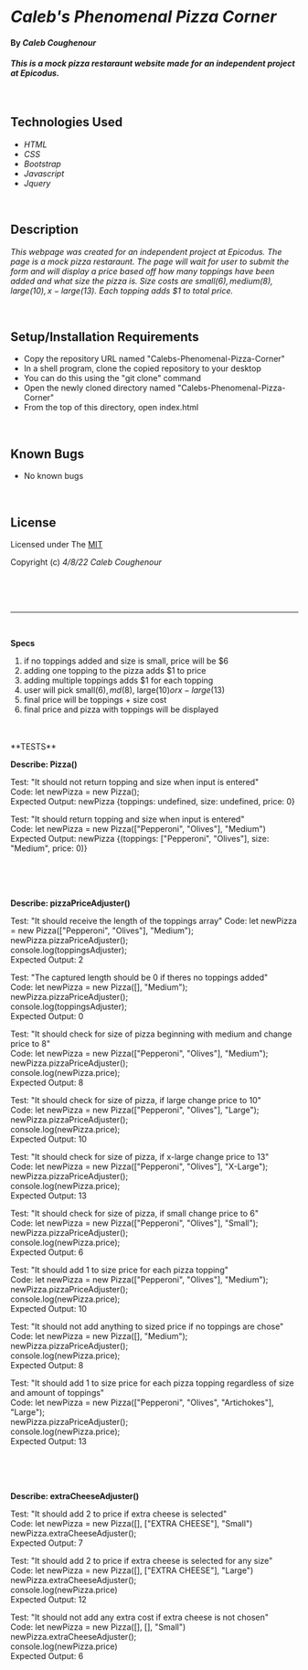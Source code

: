 # _Caleb's Phenomenal Pizza Corner_

#### By _**Caleb Coughenour**_

#### _This is a mock pizza restaraunt website made for an independent project at Epicodus._

<br>

## Technologies Used

* _HTML_
* _CSS_
* _Bootstrap_
* _Javascript_
* _Jquery_

<br>

## Description

_This webpage was created for an independent project at Epicodus. The page is a mock pizza restaraunt. The page will wait for user to submit the form and will display a price based off how many toppings have been added and what size the pizza is. Size costs are small($6), medium($8), large($10), x-large($13). Each topping adds $1 to total price._

<br>

## Setup/Installation Requirements

* Copy the repository URL named "Calebs-Phenomenal-Pizza-Corner"
* In a shell program, clone the copied repository to your desktop
* You can do this using the "git clone" command
* Open the newly cloned directory named "Calebs-Phenomenal-Pizza-Corner"
* From the top of this directory, open index.html

<br>

## Known Bugs

* No known bugs

<br>

## License

Licensed under The [MIT](LICENSE)

Copyright (c) _4/8/22_ _Caleb Coughenour_

<br>
<br>
<br>

***********************************************************************************

<br>

**Specs**

1. if no toppings added and size is small, price will be $6
2. adding one topping to the pizza adds $1 to price
3. adding multiple toppings adds $1 for each topping
4. user will pick small($6), md($8), large($10) or x-large($13)
5. final price will be toppings + size cost
6. final price and pizza with toppings will be displayed

<br>
<br>
**TESTS**

**Describe: Pizza()**

Test: "It should not return topping and size when input is entered" <br>
Code: let newPizza = new Pizza(); <br>
Expected Output: newPizza {toppings: undefined, size: undefined, price: 0} <br>

Test: "It should return topping and size when input is entered" <br>
Code: let newPizza = new Pizza(["Pepperoni", "Olives"], "Medium") <br>
Expected Output: newPizza {(toppings: ["Pepperoni", "Olives"], size: "Medium", price: 0)} <br>

<br>
<br>
<br>

**Describe: pizzaPriceAdjuster()**

Test: "It should receive the length of the toppings array"
Code: let newPizza = new Pizza(["Pepperoni", "Olives"], "Medium"); <br>
      newPizza.pizzaPriceAdjuster(); <br>
      console.log(toppingsAdjuster); <br>
Expected Output: 2 <br>

Test: "The captured length should be 0 if theres no toppings added" <br>
Code: let newPizza = new Pizza([], "Medium"); <br>
      newPizza.pizzaPriceAdjuster(); <br>
      console.log(toppingsAdjuster); <br>
Expected Output: 0 <br>

Test: "It should check for size of pizza beginning with medium and change price to 8" <br>
Code: let newPizza = new Pizza(["Pepperoni", "Olives"], "Medium"); <br>
      newPizza.pizzaPriceAdjuster(); <br>
      console.log(newPizza.price); <br>
Expected Output: 8 <br>

Test: "It should check for size of pizza, if large change price to 10" <br>
Code: let newPizza = new Pizza(["Pepperoni", "Olives"], "Large"); <br>
      newPizza.pizzaPriceAdjuster(); <br>
      console.log(newPizza.price); <br>
Expected Output: 10 <br>

Test: "It should check for size of pizza, if x-large change price to 13" <br>
Code: let newPizza = new Pizza(["Pepperoni", "Olives"], "X-Large"); <br>
      newPizza.pizzaPriceAdjuster(); <br>
      console.log(newPizza.price); <br>
Expected Output: 13 <br>

Test: "It should check for size of pizza, if small change price to 6" <br>
Code: let newPizza = new Pizza(["Pepperoni", "Olives"], "Small"); <br>
      newPizza.pizzaPriceAdjuster(); <br>
      console.log(newPizza.price); <br>
Expected Output: 6 <br>

Test: "It should add 1 to size price for each pizza topping" <br>
Code: let newPizza = new Pizza(["Pepperoni", "Olives"], "Medium"); <br>
      newPizza.pizzaPriceAdjuster(); <br>
      console.log(newPizza.price); <br>
Expected Output: 10 <br>

Test: "It should not add anything to sized price if no toppings are chose" <br>
Code: let newPizza = new Pizza([], "Medium"); <br>
      newPizza.pizzaPriceAdjuster(); <br>
      console.log(newPizza.price); <br>
Expected Output: 8 <br>

Test: "It should add 1 to size price for each pizza topping regardless of size and amount of toppings" <br>
Code: let newPizza = new Pizza(["Pepperoni", "Olives", "Artichokes"], "Large");<br>
      newPizza.pizzaPriceAdjuster(); <br>
      console.log(newPizza.price); <br>
Expected Output: 13 <br>

<br>
<br>
<br>

**Describe: extraCheeseAdjuster()**<br>

Test: "It should add 2 to price if extra cheese is selected"<br>
Code: let newPizza = new Pizza([], ["EXTRA CHEESE"], "Small")<br>
      newPizza.extraCheeseAdjuster();<br>
Expected Output: 7<br>

Test: "It should add 2 to price if extra cheese is selected for any size"<br>
Code: let newPizza = new Pizza([], ["EXTRA CHEESE"], "Large")<br>
      newPizza.extraCheeseAdjuster();<br>
      console.log(newPizza.price)<br>
Expected Output: 12<br>

Test: "It should not add any extra cost if extra cheese is not chosen"<br>
Code: let newPizza = new Pizza([], [], "Small")<br>
      newPizza.extraCheeseAdjuster();<br>
      console.log(newPizza.price)<br>
Expected Output: 6<br>